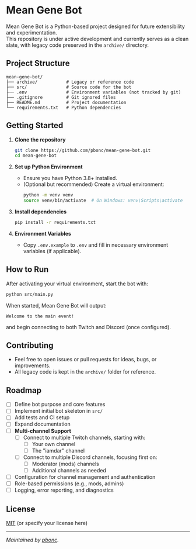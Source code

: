 # Mean Gene Bot

Mean Gene Bot is a Python-based project designed for future extensibility and experimentation.  
This repository is under active development and currently serves as a clean slate, with legacy code preserved in the `archive/` directory.

## Project Structure

```
mean-gene-bot/
├── archive/           # Legacy or reference code
├── src/               # Source code for the bot
├── .env               # Environment variables (not tracked by git)
├── .gitignore         # Git ignored files
├── README.md          # Project documentation
└── requirements.txt   # Python dependencies
```

## Getting Started

1. **Clone the repository**
    ```sh
    git clone https://github.com/pbonc/mean-gene-bot.git
    cd mean-gene-bot
    ```

2. **Set up Python Environment**
    - Ensure you have Python 3.8+ installed.
    - (Optional but recommended) Create a virtual environment:
      ```sh
      python -m venv venv
      source venv/bin/activate  # On Windows: venv\Scripts\activate
      ```

3. **Install dependencies**
    ```sh
    pip install -r requirements.txt
    ```

4. **Environment Variables**
    - Copy `.env.example` to `.env` and fill in necessary environment variables (if applicable).

## How to Run

After activating your virtual environment, start the bot with:

```sh
python src/main.py
```

When started, Mean Gene Bot will output:
```
Welcome to the main event!
```
and begin connecting to both Twitch and Discord (once configured).

## Contributing

- Feel free to open issues or pull requests for ideas, bugs, or improvements.
- All legacy code is kept in the `archive/` folder for reference.

## Roadmap

- [ ] Define bot purpose and core features
- [ ] Implement initial bot skeleton in `src/`
- [ ] Add tests and CI setup
- [ ] Expand documentation
- [ ] **Multi-channel Support**
    - [ ] Connect to multiple Twitch channels, starting with:
        - [ ] Your own channel
        - [ ] The "iamdar" channel
    - [ ] Connect to multiple Discord channels, focusing first on:
        - [ ] Moderator (mods) channels
        - [ ] Additional channels as needed
- [ ] Configuration for channel management and authentication
- [ ] Role-based permissions (e.g., mods, admins)
- [ ] Logging, error reporting, and diagnostics

## License

[MIT](LICENSE) (or specify your license here)

---

*Maintained by [pbonc](https://github.com/pbonc).*